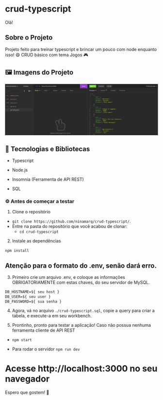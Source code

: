 # crud-typescript

Olá!

<!-- Sobre o Projeto -->
## Sobre o Projeto
Projeto feito para treinar typescript e brincar um pouco com node enquanto isso! 😄
CRUD básico com tema Jogos 🎮

## 🖼️ Imagens do Projeto
<div align="center">
  <img src="./assets/telaInsomnia.png">
</div>

## 🧰 Tecnologias e Bibliotecas

* Typescript

* Node.js

* Insomnia (Ferramenta de API REST)

* SQL

### ⚙️ Antes de começar a testar

1. Clone o repositório

- `git clone https://github.com/ninamarq/crud-typescript/`.
- Entre na pasta do repositório que você acabou de clonar:
  - `cd crud-typescript`

2. Instale as dependências

`npm install`

## Atenção para o formato do .env, senão dará erro.
3. Primeiro crie um arquivo .env, e coloque as informações OBRIGATORIAMENTE com estas chaves, do seu servidor de MySQL.

```
DB_HOSTNAME=${ seu host }
DB_USER=${ seu user }
DB_PASSWORD=${ sua senha }
```

4. Agora, vá no arquivo `./crud-typescript.sql`, copie a query para criar a tabela, e execute-a em seu workbench.

5. Prontinho, pronto para testar a aplicação!
Caso não possua nenhuma ferramenta cliente de API REST

- `npm start`

- Para rodar o servidor
`npm run dev`

# Acesse http://localhost:3000 no seu navegador

Espero que gostem! 💙

